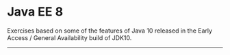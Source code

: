 # Java EE 8

Exercises based on some of the features of Java 10 released in the Early Access / General Availability build of JDK10.

___